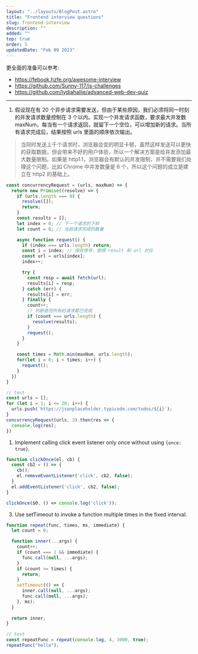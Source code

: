 ```yaml
---
layout: "../layouts/BlogPost.astro"
title: "Frontend interview questions"
slug: frontend-interview
description: ""
added: ""
top: true
order: 5
updatedDate: "Feb 09 2023"
---
```


更全面的准备可以参考:
- https://febook.hzfe.org/awesome-interview
- https://github.com/Sunny-117/js-challenges
- https://github.com/lydiahallie/advanced-web-dev-quiz

---

1. 假设现在有 20 个异步请求需要发送，但由于某些原因，我们必须将同一时刻的并发请求数量控制在 3 个以内。实现一个并发请求函数，要求最大并发数 maxNum，每当有一个请求返回，就留下一个空位，可以增加新的请求。当所有请求完成后，结果按照 urls 里面的顺序依次输出。

> 当同时发送上千个请求时，浏览器会变的明显卡顿，虽然这样发送可以更快的获取数据，但会带来不好的用户体验，所以一个解决方案是给并发添加最大数量限制。如果是 http1.1，浏览器会有默认的并发限制，并不需要我们处理这个问题，比如 Chrome 中并发数量是 6 个，所以这个问题的成立是建立在 http2 的基础上。

```js
const concurrencyRequest = (urls, maxNum) => {
  return new Promise((resolve) => {
    if (urls.length === 0) {
      resolve([]);
      return;
    }
    const results = [];
    let index = 0; // 下一个请求的下标
    let count = 0; // 当前请求完成的数量

    async function request() {
      if (index === urls.length) return;
      const i = index; // 保存序号，使得 result 和 url 对应
      const url = urls[index];
      index++;

      try {
        const resp = await fetch(url);
        results[i] = resp;
      } catch (err) {
        results[i] = err;
      } finally {
        count++;
        // 判断是否所有的请求都已完成
        if (count === urls.length) {
          resolve(results);
        }
        request();
      }
    }

    const times = Math.min(maxNum, urls.length);
    for(let i = 0; i < times; i++) {
      request();
    }
  })
}

// test
const urls = [];
for (let i = 1; i <= 20; i++) {
  urls.push(`https://jsonplaceholder.typicode.com/todos/${i}`);
}
concurrencyRequest(urls, 3).then(res => {
  console.log(res);
})
```

1. Implement calling click event listener only once without using `{once: true}`.
```js
function clickOnce(el, cb) {
  const cb2 = () => {
    cb();
    el.removeEventListener('click', cb2, false);
  }
  el.addEventListener('click', cb2, false);
}

clickOnce($0, () => console.log('click'));
```

3. Use setTimeout to invoke a function multiple times in the fixed interval.
```js
function repeat(func, times, ms, immediate) {
  let count = 0;

  function inner(...args) {
    count++;  
    if (count === 1 && immediate) {
      func.call(null, ...args);
    }
    if (count >= times) {
      return;
    }
    setTimeout(() => {
      inner.call(null, ...args);
      func.call(null, ...args);
    }, ms);
  }
  
  return inner;
}

// test
const repeatFunc = repeat(console.log, 4, 3000, true);
repeatFunc("hello"); 
```
